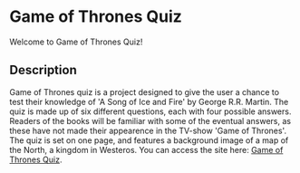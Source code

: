 # Game of Thrones Quiz

Welcome to Game of Thrones Quiz!

## Description

Game of Thrones quiz is a project designed to give the user a chance to test their knowledge of 'A Song of Ice and Fire' by George R.R. Martin. The quiz is made up of six different questions, each with four possible answers. Readers of the books will be familiar with some of the eventual answers, as these have not made their appearence in the TV-show 'Game of Thrones'. The quiz is set on one page, and features a background image of a map of the North, a kingdom in Westeros. You can access the site here: [Game of Thrones Quiz](https://hemenhk.github.io/gameofthrones-quiz/).
